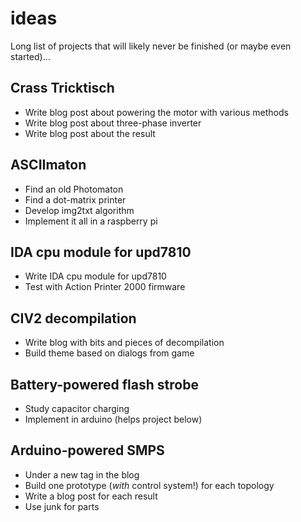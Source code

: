 # ideas
Long list of projects that will likely never be finished (or maybe even started)...

## Crass Tricktisch
- Write blog post about powering the motor with various methods
- Write blog post about three-phase inverter
- Write blog post about the result

## ASCIImaton
- Find an old Photomaton
- Find a dot-matrix printer
- Develop img2txt algorithm
- Implement it all in a raspberry pi

## IDA cpu module for upd7810
- Write IDA cpu module for upd7810
- Test with Action Printer 2000 firmware

## CIV2 decompilation
- Write blog with bits and pieces of decompilation
- Build theme based on dialogs from game

## Battery-powered flash strobe
- Study capacitor charging 
- Implement in arduino (helps project below)

## Arduino-powered SMPS
- Under a new tag in the blog
- Build one prototype (*with* control system!) for each topology
- Write a blog post for each result
- Use junk for parts
